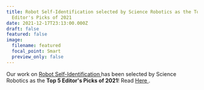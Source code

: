 ```yaml
---
title: Robot Self-Identification selected by Science Robotics as the Top 5
  Editor's Picks of 2021
date: 2021-12-17T23:13:00.000Z
draft: false
featured: false
image:
  filename: featured
  focal_point: Smart
  preview_only: false
---
```

<!--StartFragment-->

Our work on [Robot Self-Identification ](https://hangkaiyu.github.io/self-identification.html)has been selected by Science Robotics as the **Top 5 Editor's Picks of 2021**! Read [Here ](https://sci.scientific-direct.net/view_online.asp?1728038&c0c33e0cc4c44232&18).



<!--EndFragment-->